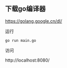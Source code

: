 

## 下载go编译器

https://golang.google.cn/dl/


运行

```
go run main.go
```

访问

http://localhost:8080/
